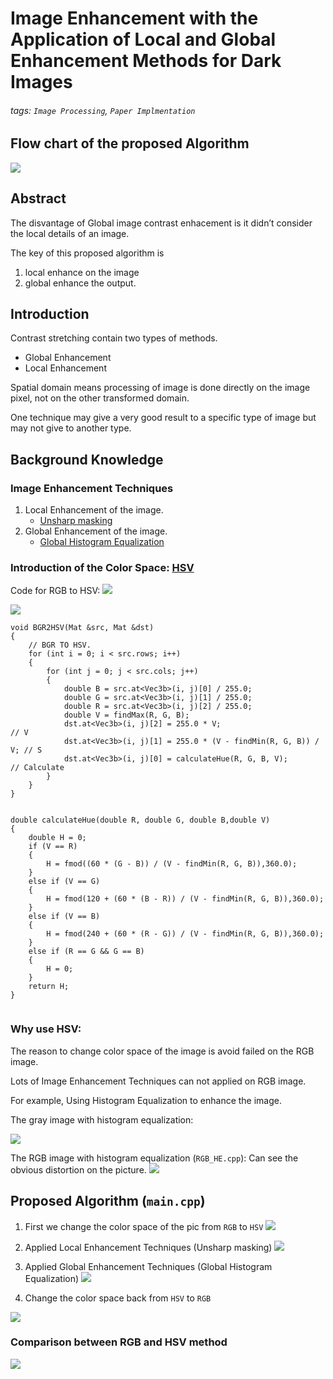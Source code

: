 # Image Enhancement with the Application of Local and Global Enhancement Methods for Dark Images 

###### tags: `Image Processing`, `Paper Implmentation`

## Flow chart of the proposed Algorithm

![](https://i.imgur.com/ZtZNAMo.png)

## Abstract

The disvantage of Global image contrast enhacement is it didn’t consider the local details of an image.

The key of this proposed algorithm is
1. local enhance on the image
2. global enhance the output.


## Introduction

Contrast stretching contain two types of methods.

- Global Enhancement
- Local Enhancement

Spatial domain means processing of image is done directly on the image pixel, not on the other transformed domain.

One technique may give a very good result to a specific type of image but may not give to another type.

## Background Knowledge

### Image Enhancement Techniques

1. Local Enhancement of the image.
    + [Unsharp masking](https://www.notion.so/Unsharp-masking-Local-Enhancement-95b790311bfe4852a4a668b872fa5a16)
2. Global Enhancement of the image.
    + [Global Histogram Equalization](https://www.notion.so/Global-Histogram-Equalization-GHE-fb0bc67d7d9f4df58859fba010f0ee2e)

### Introduction of the Color Space: [HSV](https://www.notion.so/HSV-6eb655cb37b24091aeb910fae3dced34)

Code for RGB to HSV:
![](https://i.imgur.com/NPGLGA2.png)

![](https://i.imgur.com/xfTCGyK.png)


```c++=
void BGR2HSV(Mat &src, Mat &dst)
{
    // BGR TO HSV.
    for (int i = 0; i < src.rows; i++)
    {
        for (int j = 0; j < src.cols; j++)
        {
            double B = src.at<Vec3b>(i, j)[0] / 255.0;
            double G = src.at<Vec3b>(i, j)[1] / 255.0;
            double R = src.at<Vec3b>(i, j)[2] / 255.0;
            double V = findMax(R, G, B);
            dst.at<Vec3b>(i, j)[2] = 255.0 * V;                          // V
            dst.at<Vec3b>(i, j)[1] = 255.0 * (V - findMin(R, G, B)) / V; // S
            dst.at<Vec3b>(i, j)[0] = calculateHue(R, G, B, V);           // Calculate
        }
    }
}


double calculateHue(double R, double G, double B,double V)
{
	double H = 0;
	if (V == R)
	{
		H = fmod((60 * (G - B)) / (V - findMin(R, G, B)),360.0);
	}
	else if (V == G)
	{
		H = fmod(120 + (60 * (B - R)) / (V - findMin(R, G, B)),360.0);
	}
	else if (V == B)
	{
		H = fmod(240 + (60 * (R - G)) / (V - findMin(R, G, B)),360.0);
	}
	else if (R == G && G == B)
	{
		H = 0;
	}
	return H;
}


```

### Why use HSV:

The reason to change color space of the image is avoid failed on the RGB image.

Lots of Image Enhancement Techniques can not applied on RGB image.

For example, Using Histogram Equalization to enhance the image.

The gray image with histogram equalization:

![](https://i.imgur.com/Bhx92Vw.png)

The RGB image with histogram equalization (`RGB_HE.cpp`):
Can see the obvious distortion on the picture.
![](https://i.imgur.com/TDpbyes.jpg)

## Proposed Algorithm (`main.cpp`)

1. First we change the color space of the pic from `RGB` to `HSV`
![](https://i.imgur.com/X8anDrB.jpg)
3. Applied Local Enhancement Techniques (Unsharp masking)
![](https://i.imgur.com/Cd29g3q.jpg)

5. Applied Global Enhancement Techniques (Global Histogram Equalization)
![](https://i.imgur.com/JXTSV6S.jpg)

6. Change the color space back from `HSV` to `RGB`

![](https://i.imgur.com/aqDk7V7.jpg)

### Comparison between RGB and HSV method

![](https://i.imgur.com/RAlyIoD.jpg)
